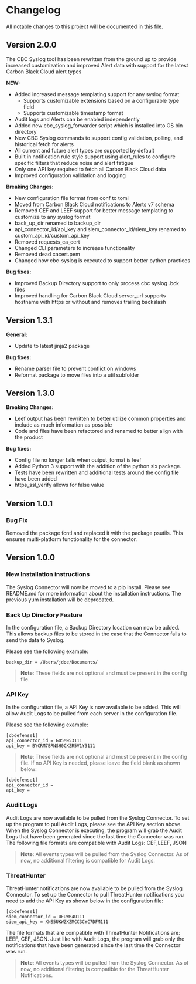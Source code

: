 # Changelog
All notable changes to this project will be documented in this file.

## Version 2.0.0

The CBC Syslog tool has been rewritten from the ground up to provide increased customization and improved Alert data with support for the latest Carbon Black Cloud alert types

**NEW:**
* Added increased message templating support for any syslog format
    * Supports customizable extensions based on a configurable type field
    * Supports customizable timestamp format
* Audit logs and Alerts can be enabled independently
* Added new cbc_syslog_forwarder script which is installed into OS bin directory
* New CBC Syslog commands to support config validation, polling, and historical fetch for alerts
* All current and future alert types are supported by default
* Built in notification rule style support using alert_rules to configure specific filters that reduce noise and alert fatigue
* Only one API key required to fetch all Carbon Black Cloud data
* Improved configuration validation and logging

**Breaking Changes:**
* New configuration file format from conf to toml
* Moved from Carbon Black Cloud notifications to Alerts v7 schema
* Removed CEF and LEEF support for better message templating to customize to any syslog format
* back_up_dir renamed to backup_dir
* api_connector_id/api_key and siem_connector_id/siem_key renamed to custom_api_id/custom_api_key
* Removed requests_ca_cert
* Changed CLI parameters to increase functionality
* Removed dead cacert.pem
* Changed how cbc-syslog is executed to support better python practices

**Bug fixes:**
* Improved Backup Directory support to only process cbc syslog .bck files
* Improved handling for Carbon Black Cloud server_url supports hostname with https or without and removes trailing backslash

## Version 1.3.1

**General:**
* Update to latest jinja2 package

**Bug fixes:**
* Rename parser file to prevent conflict on windows
* Reformat package to move files into a util subfolder

## Version 1.3.0

**Breaking Changes:**
* Leef output has been rewritten to better utilize common properties and include as much information as possible
* Code and files have been refactored and renamed to better align with the product

**Bug fixes:**
* Config file no longer fails when output_format is leef
* Added Python 3 support with the addition of the python six package.
* Tests have been rewritten and additional tests around the config file have been added
* https_ssl_verify allows for false value

## Version 1.0.1

### Bug Fix

Removed the package fcntl and replaced it with the package psutils. This ensures multi-platform functionality for
the connector.

## Version 1.0.0

### New Installation instructions

The Syslog Connector will now be moved to a pip install. Please see README.md for more information about the
installation instructions.  The previous yum installation will be deprecated.

### Back Up Directory Feature

In the configuration file, a Backup Directory location can now be added. This allows backup files to be stored
in the case that the Connector fails to send the data to Syslog.

Please see the following example:

    backup_dir = /Users/jdoe/Documents/

> **Note**: These fields are not optional and must be present in the config file.

### API Key

In the configuration file, a API Key is now available to be added. This will allow Audit Logs to be pulled from each
server in the configuration file.

Please see the following example:

    [cbdefense1]
    api_connector_id = GO5M953111
    api_key = BYCRM7BRNSH0CXZR5V1Y3111

> **Note**: These fields are not optional and must be present in the config file. If no API Key is needed, please
leave the field blank as shown below:

    [cbdefense1]
    api_connector_id =
    api_key =


### Audit Logs

Audit Logs are now available to be pulled from the Syslog Connector. To set up the program to pull Audit Logs, please
see the API Key section above. When the Syslog Connector is executing, the program will grab the Audit Logs that have
been generated since the last time the Connector was run. The following file formats are compatible with Audit Logs:
CEF,LEEF, JSON

> **Note**: All events types will be pulled from the Syslog Connector. As of now, no additional filtering is
compatible for Audit Logs.


### ThreatHunter

ThreatHunter notifications are now available to be pulled from the Syslog Connector. To set up the Connector to pull
ThreatHunter notifications you need to add the API Key as shown below in the configuration file:


    [cbdefense1]
    siem_connector_id = UEUWR4U111
    siem_api_key = XNS5UKWZXZMCC3CYC7DFM111


The file formats that are compatible with ThreatHunter Notifications are: LEEF, CEF, JSON. Just like with Audit Logs, the
program will grab only the notifications that have been generated since the last time the Connector was run.

> **Note**: All events types will be pulled from the Syslog Connector. As of now, no additional filtering is
compatible for the ThreatHunter Notifications.
